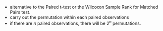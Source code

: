 - alternative to the Paired t-test or the Wilcoxon Sample Rank for Matched Pairs test. 
-  carry out the permutation within each paired observations
-  if there are $n$ paired observations, there will be $2^n$ permutations.
